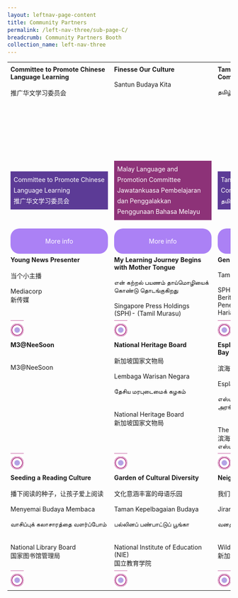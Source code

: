 ```yaml
---
layout: leftnav-page-content
title: Community Partners
permalink: /left-nav-three/sub-page-C/
breadcrumb: Community Partners Booth
collection_name: left-nav-three
---
```

<style>
.tdHead{
 vertical-align: top;
 padding: 7px;
   font-size:14px;
 
}
.bottomBoxOdd{
background-color: #5c3b96;
padding: 7px;
color: #ffffff;
  font-size:14px;
line-height :1.5rem !important;
}
.bottomBoxEven{
  background-color: #8d3278;
  padding: 7px;
  color: #ffffff;
  font-size:14px;
  line-height :1.5rem !important;
}
.baseTD{
width:25%
}
 
.btnInfo {
    background: #ab81f5;
    color: #fff !important;
    display: block;
    padding: 20px 10px;
    text-align: center;
    text-decoration: none !important;
    width: 200px;
    border-radius: 20px !important;  
}
.btnInfo {
    -webkit-border-radius: 20px;
    -moz-border-radius: 20px;
    -ms-border-radius: 20px;
    -o-border-radius: 20px;
}
.btnInfo:hover {
    background: #583399;
}
</style>
<table style="width:100%;font-size:14px;" cellspacing="20" cellpadding="20">

<tr>
  <td class="baseTD tdHead">
   <b>Committee to Promote Chinese Language Learning</b>
    <br> <br>
   推广华文学习委员会 
  </td>
  <td class="baseTD tdHead"> <b> Finesse Our Culture </b>
  <br> <br>
  Santun Budaya Kita 
  </td>
  <td class="baseTD tdHead"> <b>Tamil Language and Promotion Committee </b>
  <br> <br>
  தமிழ்மொழி கற்றல் வளர்ச்சிக் குழு 
  </td>
  <td class="baseTD tdHead"><b>Fun with our Mother Tongue Languages</b><br>
  <br> <br>
    母语乐FUN天 <br>
    <br>Berseronok bersama Bahasa Ibunda <br>
    <br>நமது தாய்மொழிகளோடு மகிழ்ந்திருப்போம்! <br>
  
  </td>
</tr>
<tr>
<td class="baseTD ">
  <p class="bottomBoxOdd">    Committee to Promote Chinese Language Learning
    <br>推广华文学习委员会 </p></td>
 
<td class="baseTD ">
   <p class="bottomBoxEven">       Malay Language and Promotion Committee
    <br>Jawatankuasa Pembelajaran   dan Penggalakkan Penggunaan Bahasa Melayu </p> </td>
 
<td class="baseTD ">
 <p class="bottomBoxOdd">      Tamil Language and Promotion Committee
    <br>தமிழ்மொழி கற்றல் வளர்ச்சிக் குழு 
</p></td>
<td class="baseTD">
 <p class="bottomBoxEven"> Lee Kuan Yew Fund for Bilingualism (LKYFB)
    <br>李光耀双语基金
</p> 
</td>
</tr>
  <tr>
    <td> 
	    <a href="https://event-reg.biz/Registration/MTLSSession?Session=E1"  class="btnInfo">More info</a>
    </td>
    <td> 
		    <a href="https://event-reg.biz/Registration/MTLSSession?Session=E1"  class="btnInfo">More info</a>
    </td>
    <td>
	    <a href="https://event-reg.biz/Registration/MTLSSession?Session=E1"  class="btnInfo">More info</a>
    </td>
    <td>
   	    <a href="https://event-reg.biz/Registration/MTLSSession?Session=E1"  class="btnInfo">More info</a>
    </td>
  </tr>
<tr style="vertical-align:top;">
  <td style="width:25%">
    <b>Young News Presenter</b>
    <br>
    <br>当个小主播
    <br>
    <br>Mediacorp
    <br>新传媒
  </td>
  <td style="width:25%">
    <b>My Learning Journey Begins with Mother Tongue</b>
    <br>
    <br>என் கற்றல் பயணம் தாய்மொழியைக் கொண்டு தொடங்குகிறது
    <br>
    <br>Singapore Press Holdings (SPH)- (Tamil Murasu)
  </td>  
  <td style="width:25%">
    <b>Gen G Learning Garden</b>
    <br>
    <br>Taman Pembelajaran Gen G 
    <br>
    <br>SPH Students’ Publications: Berita Harian
    <br>Penerbitan Pelajar, SPH: Berita Harian
  </td>
  <td style="width:25%">
    <b>Reading the News from a Tender Age</b>
    <br>
    <br>读报从小开始
    <br>
    <br>Junior/ Thumbs Up Little Junior
    <br>新加坡报业控股
  </td>  
</tr>
  <tr>
    <td>
       <img src="/images/Carnival/Carnival_Circle_Purple.png" alt="Session 1" style="width:30px;display:inline;" />
    </td>
    <td>
      <img src="/images/Carnival/Carnival_Circle_Purple.png" alt="Session 2" style="width:30px;display:inline;" />
    </td>
    <td>
      <img src="/images/Carnival/Carnival_Circle_Purple.png" alt="Session 3" style="width:30px;display:inline;" />
    </td>
    <td>
      <img src="/images/Carnival/Carnival_Circle_Purple.png" alt="Session 4" style="width:30px;display:inline;" />
    </td>
  </tr>
<tr style="vertical-align:top;">
  <td style="width:25%">
    <b>M3@NeeSoon</b>
    <br>
    <br>
    <br>M3@NeeSoon
  </td>
  <td style="width:25%">
    <b>National Heritage Board</b><br>
    <br>新加坡国家文物局<br>
    <br>Lembaga Warisan Negara  <br>  
    <br>தேசிய மரபுடைமைக் கழகம்
    <br>
    <br>
    <br>National Heritage Board
    <br>新加坡国家文物局
  </td>  
  <td style="width:25%">
    <b>Esplanade – Theatres on the Bay</b><br>
    <br>滨海艺术中心<br>
    <br>Esplanade – Teater di Persisiran <br>  
    <br>எஸ்பிளனேட் – கடலோரக்கலை அரங்குகள் 
    <br>
    <br>
    <br>The Esplanade Co Ltd
    <br>滨海艺术中心
    <br>எஸ்பிளனேட்
  </td>
  <td style="width:25%">
    <b>Cultural Immersion through Engaged and Experiential Learning</b> 
    <br>
    <br>அனுபவவழித் தமிழ்ப் பண்பாட்டுக் கற்றல் பயணம்
    <br>
    <br>Umar Pulavar Tamil Language Centre (UPTLC)
    <br>உமறுப்புலவர் தமிழ்மொழி நிலையம் 
  </td>  
</tr>
  <tr>
    <td>
       <img src="/images/Carnival/Carnival_Circle_Purple.png" alt="Session 1" style="width:30px;display:inline;" />
    </td>
    <td>
      <img src="/images/Carnival/Carnival_Circle_Purple.png" alt="Session 2" style="width:30px;display:inline;" />
    </td>
    <td>
      <img src="/images/Carnival/Carnival_Circle_Purple.png" alt="Session 3" style="width:30px;display:inline;" />
    </td>
    <td>
      <img src="/images/Carnival/Carnival_Circle_Purple.png" alt="Session 4" style="width:30px;display:inline;" />
    </td>
  </tr>
 <tr style="vertical-align:top;">
  <td style="width:25%">
      <b>Seeding a Reading Culture</b><br>
    <br>播下阅读的种子，让孩子爱上阅读<br>
    <br>Menyemai Budaya Membaca<br>  
    <br>வாசிப்புக் கலாசாரத்தை வளர்ப்போம்
    <br>
    <br>
    <br>National Library Board
    <br>国家图书馆管理局
  </td>
<td style="width:25%">
    <b>Garden of Cultural Diversity</b><br>
    <br>文化意涵丰富的母语乐园<br>
    <br>Taman Kepelbagaian Budaya<br>  
    <br>பல்லினப் பண்பாட்டுப் பூங்கா
    <br>
    <br>
    <br>National Institute of Education (NIE)
    <br>国立教育学院
  </td>  
<td style="width:25%">
    <b>Neighbours in the Wild</b><br>
      <br>我们的野生邻居<br>
    <br>Jiran di Alam Liar<br>  
    <br>வனத்தில் நண்பர்கள்
    <br>
    <br>
    <br>Wildlife Reserves Singapore
    <br>新加坡野生动物保育集团
  </td>
<td style="width:25%">
   <b>Fun Learning Chinese</b>
    <br>乐学华文
    <br>
    <br>Singapore Centre for Chinese Language (SCCL)
    <br>新加坡华文教研中心
  </td>  
</tr>
  <tr>
    <td>
      <img src="/images/Carnival/Carnival_Circle_Purple.png" alt="Session 1" style="width:30px;display:inline;" />
    </td>
    <td>
      <img src="/images/Carnival/Carnival_Circle_Purple.png" alt="Session 2" style="width:30px;display:inline;" />
    </td>
    <td>
      <img src="/images/Carnival/Carnival_Circle_Purple.png" alt="Session 3" style="width:30px;display:inline;" />
    </td>
    <td>
      <img src="/images/Carnival/Carnival_Circle_Purple.png" alt="Session 4" style="width:30px;display:inline;" />
    </td>
  </tr>
</table> 
